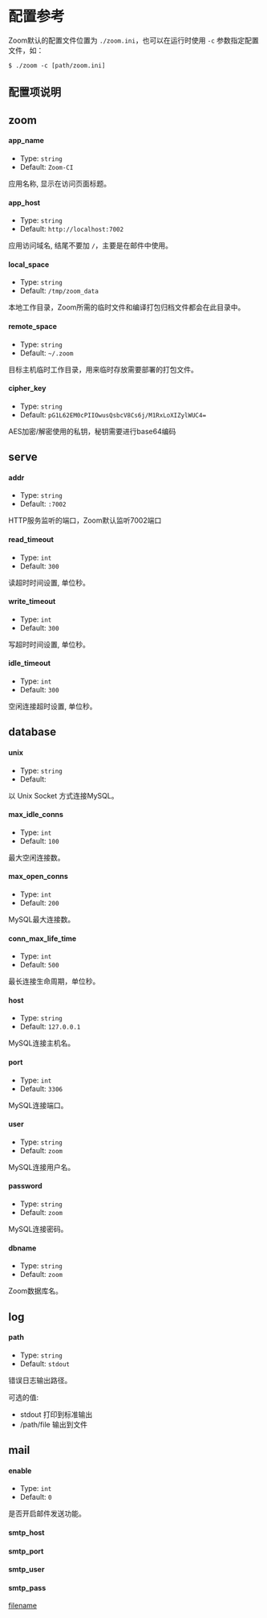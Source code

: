 # 配置参考

Zoom默认的配置文件位置为 `./zoom.ini`，也可以在运行时使用 `-c` 参数指定配置文件，如：

```
$ ./zoom -c [path/zoom.ini]
```

## 配置项说明

## zoom

#### app_name

- Type: `string`
- Default: `Zoom-CI`

应用名称, 显示在访问页面标题。
#### app_host

- Type: `string`
- Default: `http://localhost:7002`

应用访问域名, 结尾不要加 `/`，主要是在邮件中使用。

#### local_space

- Type: `string`
- Default: `/tmp/zoom_data`

本地工作目录，Zoom所需的临时文件和编译打包归档文件都会在此目录中。

#### remote_space

- Type: `string`
- Default: `~/.zoom`

目标主机临时工作目录，用来临时存放需要部署的打包文件。

#### cipher_key

- Type: `string`
- Default: `pG1L62EM0cPIIOwusQsbcV8Cs6j/M1RxLoXIZylWUC4=`

AES加密/解密使用的私钥，秘钥需要进行base64编码

## serve

#### addr

- Type: `string`
- Default: `:7002`

HTTP服务监听的端口，Zoom默认监听7002端口

#### read_timeout

- Type: `int`
- Default: `300`

读超时时间设置, 单位秒。

#### write_timeout

- Type: `int`
- Default: `300`

写超时时间设置, 单位秒。


#### idle_timeout

- Type: `int`
- Default: `300`

空闲连接超时设置, 单位秒。

## database

#### unix

- Type: `string`
- Default: ` `

以 Unix Socket 方式连接MySQL。

#### max_idle_conns

- Type: `int`
- Default: `100`

最大空闲连接数。

#### max_open_conns

- Type: `int`
- Default: `200`

MySQL最大连接数。

#### conn_max_life_time

- Type: `int`
- Default: `500`

最长连接生命周期，单位秒。

#### host

- Type: `string`
- Default: `127.0.0.1`

MySQL连接主机名。

#### port

- Type: `int`
- Default: `3306`

MySQL连接端口。

#### user

- Type: `string`
- Default: `zoom`

MySQL连接用户名。

#### password

- Type: `string`
- Default: `zoom`

MySQL连接密码。

#### dbname

- Type: `string`
- Default: `zoom`

Zoom数据库名。

## log

#### path

- Type: `string`
- Default: `stdout`

错误日志输出路径。

可选的值:

- stdout 打印到标准输出
- /path/file 输出到文件

## mail

#### enable

- Type: `int`
- Default: `0`

是否开启邮件发送功能。

#### smtp_host

#### smtp_port

#### smtp_user

#### smtp_pass

[filename](include/footer.md ':include')